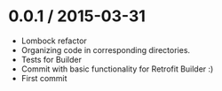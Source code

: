 
0.0.1 / 2015-03-31
==================

  * Lombock refactor
  * Organizing code in corresponding directories.
  * Tests for Builder
  * Commit with basic functionality for Retrofit Builder :)
  * First commit
 
